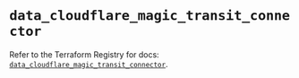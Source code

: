 # `data_cloudflare_magic_transit_connector`

Refer to the Terraform Registry for docs: [`data_cloudflare_magic_transit_connector`](https://registry.terraform.io/providers/cloudflare/cloudflare/5.10.0/docs/data-sources/magic_transit_connector).

